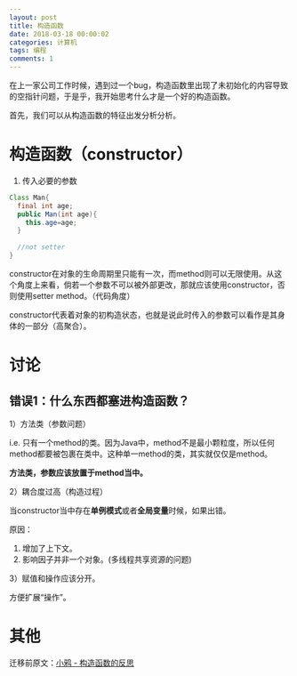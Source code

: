 ```yaml
---
layout: post
title: 构造函数
date: 2018-03-18 00:00:02
categories: 计算机
tags: 编程
comments: 1
---
```




﻿在上一家公司工作时候，遇到过一个bug，构造函数里出现了未初始化的内容导致的空指针问题，于是乎，我开始思考什么才是一个好的构造函数。

首先，我们可以从构造函数的特征出发分析分析。



# 构造函数（constructor）

1.  传入必要的参数

```java
Class Man{
  final int age;
  public Man(int age){
    this.age=age;
  }
  
  //not setter
}

```



constructor在对象的生命周期里只能有一次，而method则可以无限使用。从这个角度上来看，倘若一个参数不可以被外部更改，那就应该使用constructor，否则使用setter method。（代码角度）

constructor代表着对象的初构造状态，也就是说此时传入的参数可以看作是其身体的一部分（高聚合）。



# 讨论

## 错误1：什么东西都塞进构造函数？



1）方法类（参数问题）

i.e. 只有一个method的类。因为Java中，method不是最小颗粒度，所以任何method都要被包裹在类中。这种单一method的类，其实就仅仅是method。

**方法类，参数应该放置于method当中。**



2）耦合度过高（构造过程）

当constructor当中存在**单例模式**或者**全局变量**时候，如果出错。

原因：

1. 增加了上下文。
2. 影响因子并非一个对象。(多线程共享资源的问题)



3）赋值和操作应该分开。

方便扩展“操作”。



# 其他

迁移前原文：[小鸦 - 构造函数的反思](https://mp.csdn.net/postedit/79603769) 